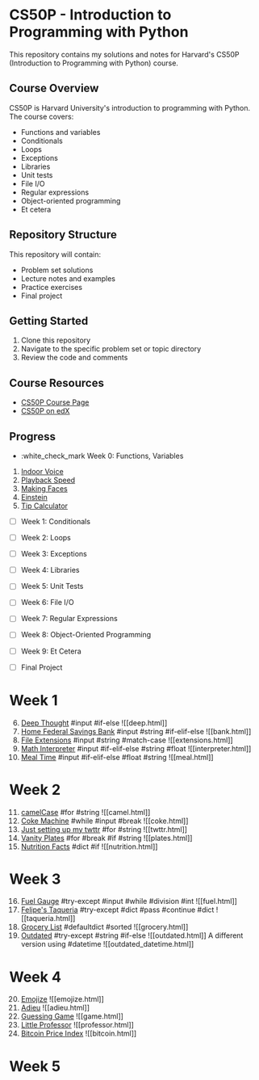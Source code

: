 # CS50P - Introduction to Programming with Python

This repository contains my solutions and notes for Harvard's CS50P (Introduction to Programming with Python) course.

## Course Overview

CS50P is Harvard University's introduction to programming with Python. The course covers:
- Functions and variables
- Conditionals
- Loops
- Exceptions
- Libraries
- Unit tests
- File I/O
- Regular expressions
- Object-oriented programming
- Et cetera

## Repository Structure

This repository will contain:
- Problem set solutions
- Lecture notes and examples
- Practice exercises
- Final project

## Getting Started

1. Clone this repository
2. Navigate to the specific problem set or topic directory
3. Review the code and comments

## Course Resources

- [CS50P Course Page](https://cs50.harvard.edu/python/)
- [CS50P on edX](https://www.edx.org/course/cs50s-introduction-to-programming-with-python)

## Progress

- :white_check_mark Week 0: Functions, Variables
1. [Indoor Voice](https://cs50.harvard.edu/python/2022/psets/0/indoor/)
2. [Playback Speed](https://cs50.harvard.edu/python/2022/psets/0/playback/)
3. [Making Faces](https://cs50.harvard.edu/python/2022/psets/0/faces/)
4. [Einstein](https://cs50.harvard.edu/python/2022/psets/0/einstein/)
5. [Tip Calculator](https://cs50.harvard.edu/python/2022/psets/0/tip/)
- [ ] Week 1: Conditionals
  
- [ ] Week 2: Loops
- [ ] Week 3: Exceptions
- [ ] Week 4: Libraries
- [ ] Week 5: Unit Tests
- [ ] Week 6: File I/O
- [ ] Week 7: Regular Expressions
- [ ] Week 8: Object-Oriented Programming
- [ ] Week 9: Et Cetera
- [ ] Final Project

# Week 1
6. [Deep Thought](https://cs50.harvard.edu/python/2022/psets/1/deep/)
#input #if-else
![[deep.html]]
7. [Home Federal Savings Bank](https://cs50.harvard.edu/python/2022/psets/1/bank/)
#input #string #if-elif-else
![[bank.html]]
8. [File Extensions](https://cs50.harvard.edu/python/2022/psets/1/extensions/)
#input #string #match-case
![[extensions.html]]
9. [Math Interpreter](https://cs50.harvard.edu/python/2022/psets/1/interpreter/#math-interpreter)
#input #if-elif-else #string #float
![[interpreter.html]]
10. [Meal Time](https://cs50.harvard.edu/python/2022/psets/1/meal/)
#input #if-elif-else #float #string 
![[meal.html]]
# Week 2
11. [camelCase](https://cs50.harvard.edu/python/2022/psets/2/camel/)
#for #string 
![[camel.html]]
12. [Coke Machine](https://cs50.harvard.edu/python/2022/psets/2/coke/)
#while #input #break
![[coke.html]]
13. [Just setting up my twttr](https://cs50.harvard.edu/python/2022/psets/2/twttr/)
#for #string 
![[twttr.html]]
14. [Vanity Plates](https://cs50.harvard.edu/python/2022/psets/2/plates/)
#for #break #if #string 
![[plates.html]]
15. [Nutrition Facts](https://cs50.harvard.edu/python/2022/psets/2/nutrition/)
#dict #if 
![[nutrition.html]]

# Week 3
16. [Fuel Gauge](https://cs50.harvard.edu/python/2022/psets/3/fuel/)
#try-except #input #while #division #int
![[fuel.html]]
17. [Felipe's Taqueria](https://cs50.harvard.edu/python/2022/psets/3/taqueria/)
#try-except #dict #pass #continue #dict
![[taqueria.html]]
18. [Grocery List](https://cs50.harvard.edu/python/2022/psets/3/grocery/)
#defaultdict #sorted
![[grocery.html]]
19. [Outdated](https://cs50.harvard.edu/python/2022/psets/3/outdated/)
#try-except #string #if-else
![[outdated.html]]
A different version using #datetime
![[outdated_datetime.html]]

# Week 4
20. [Emojize](https://cs50.harvard.edu/python/2022/psets/4/emojize/)
![[emojize.html]]
21. [Adieu](https://cs50.harvard.edu/python/2022/psets/4/adieu/)
![[adieu.html]]
22. [Guessing Game](https://cs50.harvard.edu/python/2022/psets/4/game/)
![[game.html]]
23. [Little Professor](https://cs50.harvard.edu/python/2022/psets/4/professor/)
![[professor.html]]
24. [Bitcoin Price Index](https://cs50.harvard.edu/python/2022/psets/4/bitcoin/)
![[bitcoin.html]]

# Week 5
